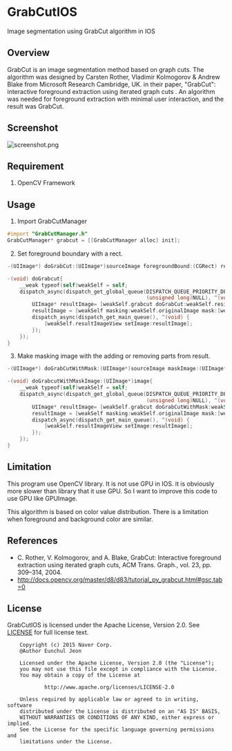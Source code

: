 # GrabCutIOS
Image segmentation using GrabCut algorithm in IOS 

## Overview
GrabCut is an image segmentation method based on graph cuts. The algorithm was designed by Carsten Rother, Vladimir Kolmogorov & Andrew Blake from Microsoft Research Cambridge, UK. in their paper, "GrabCut": interactive foreground extraction using iterated graph cuts . An algorithm was needed for foreground extraction with minimal user interaction, and the result was GrabCut.

## Screenshot
![screenshot.png](/files/79285)

## Requirement
1. OpenCV Framework

## Usage
1. Import GrabCutManager
```objectiveC
#import "GrabCutManager.h"
GrabCutManager* grabcut = [[GrabCutManager alloc] init];
```

2. Set foreground boundary with a rect.
```objectiveC
-(UIImage*) doGrabCut:(UIImage*)sourceImage foregroundBound:(CGRect) rect iterationCount:(int)iterCount;
```
```objectiveC
-(void) doGrabcut{
    __weak typeof(self)weakSelf = self;
    dispatch_async(dispatch_get_global_queue(DISPATCH_QUEUE_PRIORITY_DEFAULT,
                                             (unsigned long)NULL), ^(void) {
        UIImage* resultImage= [weakSelf.grabcut doGrabCut:weakSelf.resizedImage foregroundBound:weakSelf.grabRect iterationCount:5];
        resultImage = [weakSelf masking:weakSelf.originalImage mask:[weakSelf resizeImage:resultImage size:weakSelf.originalImage.size]];        
        dispatch_async(dispatch_get_main_queue(), ^(void) {
            [weakSelf.resultImageView setImage:resultImage];
        });
    });
}
```

3. Make masking image with the adding or removing parts from result.
```objectiveC
-(UIImage*) doGrabCutWithMask:(UIImage*)sourceImage maskImage:(UIImage*)maskImage iterationCount:(int) iterCount;
```
```objectiveC
-(void) doGrabcutWithMaskImage:(UIImage*)image{
    __weak typeof(self)weakSelf = self;    
    dispatch_async(dispatch_get_global_queue(DISPATCH_QUEUE_PRIORITY_DEFAULT,
                                             (unsigned long)NULL), ^(void) {
        UIImage* resultImage= [weakSelf.grabcut doGrabCutWithMask:weakSelf.resizedImage maskImage:[weakSelf resizeImage:image size:weakSelf.resizedImage.size] iterationCount:5];
        resultImage = [weakSelf masking:weakSelf.originalImage mask:[weakSelf resizeImage:resultImage size:weakSelf.originalImage.size]];
        dispatch_async(dispatch_get_main_queue(), ^(void) {
            [weakSelf.resultImageView setImage:resultImage];
        });
    });
}
```

## Limitation
This program use OpenCV library.
It is not use GPU in IOS. it is obviously more slower than library that it use GPU.
So I want to improve this code to use GPU like GPUImage.

This algorithm is based on color value distribution. 
There is a limitation when foreground and background color are similar.

## References
* C. Rother, V. Kolmogorov, and A. Blake, GrabCut: Interactive foreground extraction using iterated graph cuts, ACM Trans. Graph., vol. 23, pp. 309–314, 2004.
* http://docs.opencv.org/master/d8/d83/tutorial_py_grabcut.html#gsc.tab=0

## License
GrabCutIOS is licensed under the Apache License, Version 2.0.
See [LICENSE](/files/79302) for full license text.

        Copyright (c) 2015 Naver Corp.
        @Author Eunchul Jeon

        Licensed under the Apache License, Version 2.0 (the "License");
        you may not use this file except in compliance with the License.
        You may obtain a copy of the License at

                http://www.apache.org/licenses/LICENSE-2.0

        Unless required by applicable law or agreed to in writing, software
        distributed under the License is distributed on an "AS IS" BASIS,
        WITHOUT WARRANTIES OR CONDITIONS OF ANY KIND, either express or implied.
        See the License for the specific language governing permissions and
        limitations under the License.

